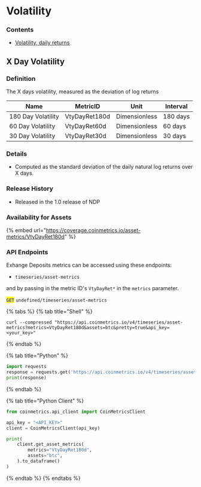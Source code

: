 # Volatility

### Contents

* [Volatility, daily returns](volatility.md#x-day-volatility)

## X Day Volatility

### Definition

The X days volatility, measured as the deviation of log returns

| Name               | MetricID      | Unit          | Interval |
| ------------------ | ------------- | ------------- | -------- |
| 180 Day Volatility | VtyDayRet180d | Dimensionless | 180 days |
| 60 Day Volatility  | VtyDayRet60d  | Dimensionless | 60 days  |
| 30 Day Volatility  | VtyDayRet30d  | Dimensionless | 30 days  |

### Details

* Computed as the standard deviation of the daily natural log returns over X days.

### Release History

* Released in the 1.0 release of NDP

### Availability for Assets

{% embed url="https://coverage.coinmetrics.io/asset-metrics/VtyDayRet180d" %}

### API Endpoints

Exhange Deposits metrics can be accessed using these endpoints:

* `timeseries/asset-metrics`

and by passing in the metric ID's `VtyDayRet*` in the `metrics` parameter.

<mark style="color:blue;">`GET`</mark> `undefined/timeseries/asset-metrics`

{% tabs %}
{% tab title="Shell" %}
```shell
curl --compressed "https://api.coinmetrics.io/v4/timeseries/asset-metrics?metrics=VtyDayRet180d&assets=btc&pretty=true&api_key=<your_key>"
```
{% endtab %}

{% tab title="Python" %}
```python
import requests
response = requests.get('https://api.coinmetrics.io/v4/timeseries/asset-metrics?metrics=VtyDayRet180d&assets=btc&pretty=true&api_key=<your_key>').json()
print(response)
```
{% endtab %}

{% tab title="Python Client" %}
```python
from coinmetrics.api_client import CoinMetricsClient

api_key = "<API_KEY>"
client = CoinMetricsClient(api_key)

print(
    client.get_asset_metrics(
        metrics="VtyDayRet180d", 
        assets="btc",
    ).to_dataframe()
)
```
{% endtab %}
{% endtabs %}
